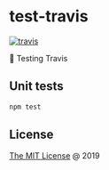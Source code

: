 # test-travis

[![travis](https://img.shields.io/travis/piecioshka/test-travis.svg?maxAge=2592000)](https://travis-ci.org/piecioshka/test-travis)

:ledger: Testing Travis

## Unit tests

```bash
npm test
```

## License

[The MIT License](http://piecioshka.mit-license.org) @ 2019
